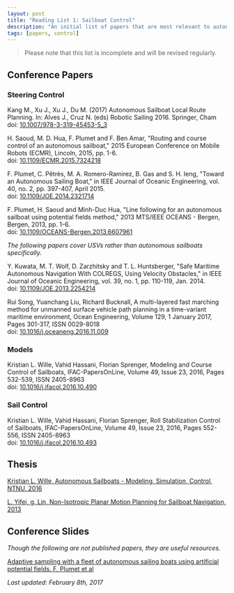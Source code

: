 ```yaml
---
layout: post
title: "Reading List 1: Sailboat Control"
description: "An initial list of papers that are most relevant to autonomous sailboat control."
tags: [papers, control]
---
```


> Please note that this list is incomplete and will be revised regularly.

## Conference Papers
### Steering Control

Kang M., Xu J., Xu J., Du M. (2017) Autonomous Sailboat Local Route Planning. In: Alves J., Cruz N. (eds) Robotic Sailing 2016. Springer, Cham<br>
doi: [10.1007/978-3-319-45453-5_3](http://dx.doi.org/10.1007/978-3-319-45453-5_3)

H. Saoud, M. D. Hua, F. Plumet and F. Ben Amar, "Routing and course control of an autonomous sailboat," 2015 European Conference on Mobile Robots (ECMR), Lincoln, 2015, pp. 1-6.<br>
doi: [10.1109/ECMR.2015.7324218](http://dx.doi.org/10.1109/ECMR.2015.7324218)

F. Plumet, C. Pêtrès, M. A. Romero-Ramirez, B. Gas and S. H. Ieng, "Toward an Autonomous Sailing Boat," in IEEE Journal of Oceanic Engineering, vol. 40, no. 2, pp. 397-407, April 2015.<br>
doi: [10.1109/JOE.2014.2321714](http://dx.doi.org/10.1109/JOE.2014.2321714)

F. Plumet, H. Saoud and Minh-Duc Hua, "Line following for an autonomous sailboat using potential fields method," 2013 MTS/IEEE OCEANS - Bergen, Bergen, 2013, pp. 1-6.<br>
doi: [10.1109/OCEANS-Bergen.2013.6607961](http://dx.doi.org/10.1109/OCEANS-Bergen.2013.6607961)

_The following papers cover USVs rather than autonomous sailboats specifically._

Y. Kuwata, M. T. Wolf, D. Zarzhitsky and T. L. Huntsberger, "Safe Maritime Autonomous Navigation With COLREGS, Using Velocity Obstacles," in IEEE Journal of Oceanic Engineering, vol. 39, no. 1, pp. 110-119, Jan. 2014.<br>
doi: [10.1109/JOE.2013.2254214](http://dx.doi.org/10.1109/JOE.2013.2254214)

Rui Song, Yuanchang Liu, Richard Bucknall, A multi-layered fast marching method for unmanned surface vehicle path planning in a time-variant maritime environment, Ocean Engineering, Volume 129, 1 January 2017, Pages 301-317, ISSN 0029-8018<br>
doi: [10.1016/j.oceaneng.2016.11.009](http://dx.doi.org/10.1016/j.oceaneng.2016.11.009)

### Models

Kristian L. Wille, Vahid Hassani, Florian Sprenger, Modeling and Course Control of Sailboats, IFAC-PapersOnLine, Volume 49, Issue 23, 2016, Pages 532-539, ISSN 2405-8963<br>
doi: [10.1016/j.ifacol.2016.10.490](http://dx.doi.org/10.1016/j.ifacol.2016.10.490)

### Sail Control

Kristian L. Wille, Vahid Hassani, Florian Sprenger, Roll Stabilization Control of Sailboats, IFAC-PapersOnLine, Volume 49, Issue 23, 2016, Pages 552-556, ISSN 2405-8963<br>
doi: [10.1016/j.ifacol.2016.10.493](http://dx.doi.org/10.1016/j.ifacol.2016.10.493)

## Thesis

[Kristian L. Wille, Autonomous Sailboats - Modeling, Simulation, Control, NTNU, 2016](http://hdl.handle.net/11250/2412635)

[L. Yifei, g. Lin, Non-Isotropic Planar Motion Planning for Sailboat Navigation, 2013](http://urn.kb.se/resolve?urn=urn:nbn:se:hh:diva-22468)

## Conference Slides
_Though the following are not published papers, they are useful resources._

[Adaptive sampling with a fleet of autonomous sailing boats using artificial potential fields. F. Plumet et al](http://moqesm.ensta-bretagne.fr/wp-content/uploads/2016/10/MOQESM_Plumet.pdf)

_Last updated: February 8th, 2017_
